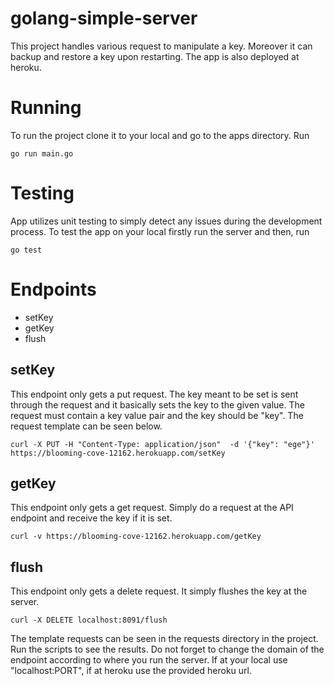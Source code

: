# golang-simple-server
This project handles various request to manipulate a key. Moreover it can backup and restore a key upon restarting. The app is also deployed at heroku.
# Running
To run the project clone it to your local and go to the apps directory. Run 

``` 
go run main.go 

```
# Testing

App utilizes unit testing to simply detect any issues during the development process. To test the app on your local firstly run the server and then, run

```
go test
``` 

# Endpoints

- setKey 
- getKey 
- flush

## setKey
This endpoint only gets a put request. The key meant to be set is sent through the request and it basically sets the key to the given value. The request must contain a key value pair and the key should be "key". The request template can be seen below.

```
curl -X PUT -H "Content-Type: application/json"  -d '{"key": "ege"}' https://blooming-cove-12162.herokuapp.com/setKey
```

## getKey
This endpoint only gets a get request. Simply do a request at the API endpoint and receive the key if it is set.

```
curl -v https://blooming-cove-12162.herokuapp.com/getKey
```

## flush
This endpoint only gets a delete request. It simply flushes the key at the server.

```
curl -X DELETE localhost:8091/flush
```

The template requests can be seen in the requests directory in the project. Run the scripts to see the results. Do not forget to change the domain of the endpoint according to where you run the server. If at your local use "localhost:PORT", if at heroku use the provided heroku url.